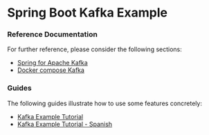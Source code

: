 # Spring Boot Kafka Example

### Reference Documentation
For further reference, please consider the following sections:

* [Spring for Apache Kafka](https://docs.spring.io/spring-boot/docs/2.5.0/reference/htmlsingle/#boot-features-kafka)
* [Docker compose Kafka](https://hub.docker.com/r/bitnami/kafka)

### Guides
The following guides illustrate how to use some features concretely:

* [Kafka Example Tutorial](https://gustavopeiretti.com/configuring-kafka-and-springBoot/)
* [Kafka Example Tutorial - Spanish](https://gustavopeiretti.com/configurar-kafka-en-spring-boot/)


